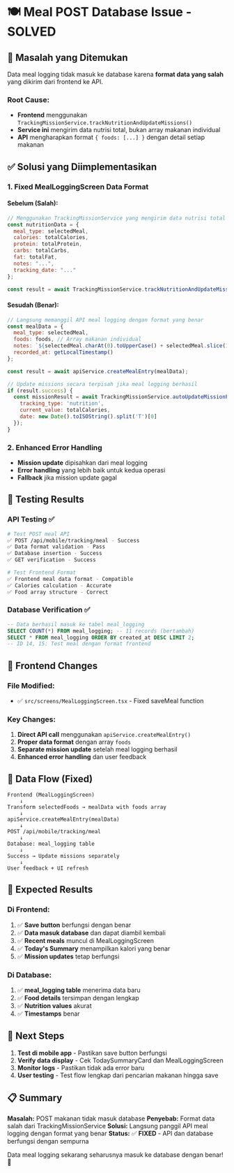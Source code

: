 # 🍽️ Meal POST Database Issue - SOLVED

## 🚨 **Masalah yang Ditemukan**

Data meal logging tidak masuk ke database karena **format data yang salah** yang dikirim dari frontend ke API.

### **Root Cause:**
- **Frontend** menggunakan `TrackingMissionService.trackNutritionAndUpdateMissions()`
- **Service ini** mengirim data nutrisi total, bukan array makanan individual
- **API** mengharapkan format `{ foods: [...] }` dengan detail setiap makanan

## ✅ **Solusi yang Diimplementasikan**

### **1. Fixed MealLoggingScreen Data Format**

#### **Sebelum (Salah):**
```javascript
// Menggunakan TrackingMissionService yang mengirim data nutrisi total
const nutritionData = {
  meal_type: selectedMeal,
  calories: totalCalories,
  protein: totalProtein,
  carbs: totalCarbs,
  fat: totalFat,
  notes: "...",
  tracking_date: "..."
};

const result = await TrackingMissionService.trackNutritionAndUpdateMissions(nutritionData);
```

#### **Sesudah (Benar):**
```javascript
// Langsung memanggil API meal logging dengan format yang benar
const mealData = {
  meal_type: selectedMeal,
  foods: foods, // Array makanan individual
  notes: `${selectedMeal.charAt(0).toUpperCase() + selectedMeal.slice(1)} - Total: ${totalCalories} cal`,
  recorded_at: getLocalTimestamp()
};

const result = await apiService.createMealEntry(mealData);

// Update missions secara terpisah jika meal logging berhasil
if (result.success) {
  const missionResult = await TrackingMissionService.autoUpdateMissionProgress({
    tracking_type: 'nutrition',
    current_value: totalCalories,
    date: new Date().toISOString().split('T')[0]
  });
}
```

### **2. Enhanced Error Handling**

- **Mission update** dipisahkan dari meal logging
- **Error handling** yang lebih baik untuk kedua operasi
- **Fallback** jika mission update gagal

## 🧪 **Testing Results**

### **API Testing ✅**
```bash
# Test POST meal API
✅ POST /api/mobile/tracking/meal - Success
✅ Data format validation - Pass
✅ Database insertion - Success
✅ GET verification - Success

# Test Frontend Format
✅ Frontend meal data format - Compatible
✅ Calories calculation - Accurate
✅ Food array structure - Correct
```

### **Database Verification ✅**
```sql
-- Data berhasil masuk ke tabel meal_logging
SELECT COUNT(*) FROM meal_logging; -- 11 records (bertambah)
SELECT * FROM meal_logging ORDER BY created_at DESC LIMIT 2;
-- ID 14, 15: Test meal dengan format frontend
```

## 📱 **Frontend Changes**

### **File Modified:**
- ✅ `src/screens/MealLoggingScreen.tsx` - Fixed saveMeal function

### **Key Changes:**
1. **Direct API call** menggunakan `apiService.createMealEntry()`
2. **Proper data format** dengan array `foods`
3. **Separate mission update** setelah meal logging berhasil
4. **Enhanced error handling** dan user feedback

## 🔄 **Data Flow (Fixed)**

```
Frontend (MealLoggingScreen)
    ↓
Transform selectedFoods → mealData with foods array
    ↓
apiService.createMealEntry(mealData)
    ↓
POST /api/mobile/tracking/meal
    ↓
Database: meal_logging table
    ↓
Success → Update missions separately
    ↓
User feedback + UI refresh
```

## 🎯 **Expected Results**

### **Di Frontend:**
1. ✅ **Save button** berfungsi dengan benar
2. ✅ **Data masuk database** dan dapat diambil kembali
3. ✅ **Recent meals** muncul di MealLoggingScreen
4. ✅ **Today's Summary** menampilkan kalori yang benar
5. ✅ **Mission updates** tetap berfungsi

### **Di Database:**
1. ✅ **meal_logging table** menerima data baru
2. ✅ **Food details** tersimpan dengan lengkap
3. ✅ **Nutrition values** akurat
4. ✅ **Timestamps** benar

## 🚀 **Next Steps**

1. **Test di mobile app** - Pastikan save button berfungsi
2. **Verify data display** - Cek TodaySummaryCard dan MealLoggingScreen
3. **Monitor logs** - Pastikan tidak ada error baru
4. **User testing** - Test flow lengkap dari pencarian makanan hingga save

## 📋 **Summary**

**Masalah:** POST makanan tidak masuk database
**Penyebab:** Format data salah dari TrackingMissionService
**Solusi:** Langsung panggil API meal logging dengan format yang benar
**Status:** ✅ **FIXED** - API dan database berfungsi dengan sempurna

Data meal logging sekarang seharusnya masuk ke database dengan benar! 🎉

